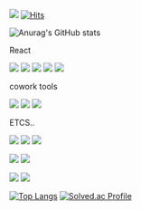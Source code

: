 <a href="https://velog.io/@yeshforest" target="_blank"><img src="https://img.shields.io/badge/Velog-20C997?style=flat&logo=Velog&logoColor=white"/></a>
[![Hits](https://hits.seeyoufarm.com/api/count/incr/badge.svg?url=https%3A%2F%2Fgithub.com%2Fyeshforest&count_bg=%23B6244B&title_bg=%23555555&icon=&icon_color=%23E7E7E7&title=hits&edge_flat=false)](https://hits.seeyoufarm.com)

  
![Anurag's GitHub stats](https://github-readme-stats.vercel.app/api?username=yeshforest&show_icons=true&theme=radical)



  





React
  
<img src="https://img.shields.io/badge/React-61DAFB?style=flat&logo=React&logoColor=white"/> <img src="https://img.shields.io/badge/Javascript-F7DF1E?style=flat&logo=Javascript&logoColor=white"/> <img src="https://img.shields.io/badge/Typescript-3178C6?style=flat&logo=Typescript&logoColor=white"/> <img src="https://img.shields.io/badge/styled-components-DB7093?style=flat&logo=styled-components&logoColor=white"/>
<img src="https://img.shields.io/badge/Sass-CC6699?style=flat&logo=Sass&logoColor=white"/> 

  cowork tools
  
  <img src="https://img.shields.io/badge/Figma-F24E1E?style=flat&logo=Figma&logoColor=white"/> <img src="https://img.shields.io/badge/Git-F05032?style=flat&logo=Git&logoColor=white"/> <img src="https://img.shields.io/badge/Github-181717?style=flat&logo=Github&logoColor=white"/>
  

  
  
 
  ETCS..
  
  <img src="https://img.shields.io/badge/AWS Lambda-FF9900?style=flat&logo=AWS Lambda&logoColor=white"/> <img src="https://img.shields.io/badge/Amazon API Gateway-FF4F8B?style=flat&logo=Amazon API Gateway&logoColor=white"/> <img src="https://img.shields.io/badge/Amazon EC2-FF9900?style=flat&logo=Amazon EC2&logoColor=white"/>
  


  <img src="https://img.shields.io/badge/OpenCV-C3EE8?style=flat&logo=OpenCV&logoColor=white"/> <img src="https://img.shields.io/badge/Unity-FFFFFF?style=flat&logo=Unity&logoColor=black"/>
  
  
  <img src="https://img.shields.io/badge/Raspberry Pi-A22846?style=flat&logo=Raspberry Pi&logoColor=white"/> <img src="https://img.shields.io/badge/Arduino-00979D?style=flat&logo=Arduino&logoColor=black"/>
  
    
    
[![Top Langs](https://github-readme-stats.vercel.app/api/top-langs/?username=yeshforest&layout=compact)](https://github.com/yeshforest/github-readme-stats)
[![Solved.ac Profile](http://mazassumnida.wtf/api/generate_badge?boj=gosarirani)](https://solved.ac/gosarirani)





